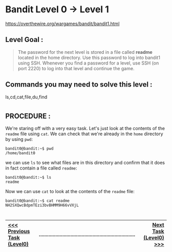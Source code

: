 # Bandit Level 0 -> Level 1 #

https://overthewire.org/wargames/bandit/bandit1.html

## Level Goal : ##
>The password for the next level is stored in a file called **readme** located in the home directory. Use this password to log into bandit1 using SSH. Whenever you find a password for a level, use SSH (on port 2220) to log into that level and continue the game.



## Commands you may need to solve this level : ##
ls,cd,cat,file,du,find
#  
## PROCEDURE : ##

We're staring off with a very easy task.  Let's just look at the contents of the `readme` file using `cat`.  We can check that we're already in the `home` directory by using `pwd`:

```console
bandit0@bandit:~$ pwd
/home/bandit0
```

we can use `ls` to see what files are in this directory and confirm that it does in fact contain a file called `readme`:

```console
bandit0@bandit:~$ ls
readme
```

Now we can use `cat` to look at the contents of the `readme` file:

```console
bandit0@bandit:~$ cat readme
NH2SXQwcBdpmTEzi3bvBHMM9H66vVXjL
```
#
[<<< Previous Task (Level0) ](Level0.md)|......................................................................| [Next Task (Level0) >>>](Level0%21->%20Level2.md)|
:-|--|-:
